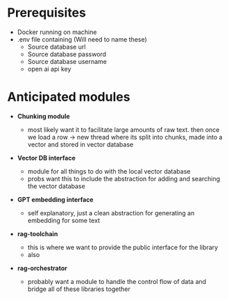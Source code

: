 # Prerequisites
 * Docker running on machine
 * .env file containing (Will need to name these)
    * Source database url
    * Source database password
    * Source database username
    * open ai api key

# Anticipated modules
* **Chunking module**
   * most likely want it to facilitate large amounts of raw text.
   then once we load a row -> new thread where its split into chunks, made into a vector and stored in vector database

* **Vector DB interface** 
   * module for all things to do with the local vector database 
   * probs want this to include the abstraction for adding and searching the vector database

* **GPT embedding interface**
   * self explanatory, just a clean abstraction for generating an embedding for some text

* **rag-toolchain**
   * this is where we want to provide the public interface for the library
   * also 

* **rag-orchestrator**
   * probably want a module to handle the control flow of data and bridge all of these libraries together